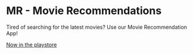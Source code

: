 # MR - Movie Recommendations

Tired of searching for the latest movies? Use our Movie Recommendation App!


[Now in the playstore](https://play.google.com/store/apps/details?id=com.jesse.movieRecommender)
